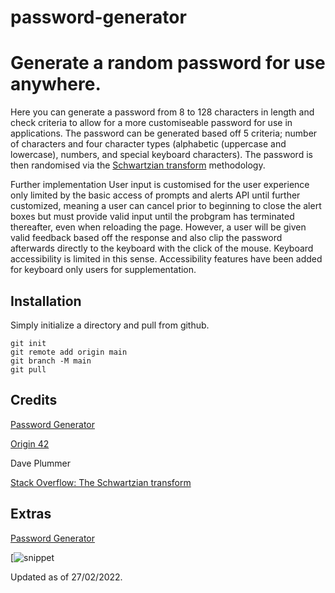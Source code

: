 # password-generator
# Generate a random password for use anywhere.

Here you can generate a password from 8 to 128 characters in length and check criteria to allow for a more customiseable password for use in applications. The password can be generated based off 5 criteria; number of characters and four character types (alphabetic (uppercase and lowercase), numbers, and special keyboard characters). The password is then randomised via the [Schwartzian transform](https://en.wikipedia.org/wiki/Schwartzian_transform) methodology. 

Further implementation
User input is customised for the user experience only limited by the basic access of prompts and alerts API until further customized, meaning a user can cancel prior to beginning to close the alert boxes but must provide valid input until the probgram has terminated thereafter, even when reloading the page. However, a user will be given valid feedback based off the response and also clip the password afterwards directly to the keyboard with the click of the mouse.
Keyboard accessibility is limited in this sense. Accessibility features have been added for keyboard only users for supplementation. 

## Installation
Simply initialize a directory and pull from github. 
```
git init
git remote add origin main
git branch -M main
git pull
```

## Credits
[Password Generator](https://origin-42.github.io/password-generator/)

[Origin 42](https://github.com/origin-42)

Dave Plummer

[Stack Overflow: The Schwartzian transform](https://stackoverflow.com/questions/2450954/how-to-randomize-shuffle-a-javascript-array)

## Extras

[Password Generator](https://origin-42.github.io/password-generator/)

[![snippet](./assets/images/Password%20generator)

Updated as of 27/02/2022.
